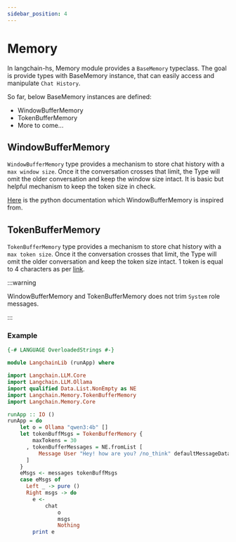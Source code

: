 ```yaml
---
sidebar_position: 4
---
```


# Memory

In langchain-hs, Memory module provides a `BaseMemory` typeclass. The goal is provide types with 
BaseMemory instance, that can easily access and manipulate `Chat History`.

So far, below BaseMemory instances are defined:

- WindowBufferMemory
- TokenBufferMemory
- More to come...

## WindowBufferMemory

`WindowBufferMemory` type provides a mechanism to store chat history with a `max window size`. Once it the conversation crosses that limit, the Type will omit the older conversation and keep the window size intact. It is basic but helpful mechanism to keep the token size in check.

[Here](https://python.langchain.com/v0.1/docs/modules/memory/types/buffer_window/) is the python documentation which WindowBufferMemory is inspired from.

## TokenBufferMemory

`TokenBufferMemory` type provides a mechanism to store chat history with a `max token size`. Once it the conversation crosses that limit, the Type will omit the older conversation and keep the token size intact. 1 token is equal to 4 characters as per [link](https://help.openai.com/en/articles/4936856-what-are-tokens-and-how-to-count-them).

:::warning

WindowBufferMemory and TokenBufferMemory does not trim `System` role messages.

:::

### Example

```haskell
{-# LANGUAGE OverloadedStrings #-}

module LangchainLib (runApp) where

import Langchain.LLM.Core
import Langchain.LLM.Ollama
import qualified Data.List.NonEmpty as NE
import Langchain.Memory.TokenBufferMemory
import Langchain.Memory.Core

runApp :: IO ()
runApp = do
    let o = Ollama "qwen3:4b" []
    let tokenBuffMsgs = TokenBufferMemory {
        maxTokens = 30
      , tokenBufferMessages = NE.fromList [
          Message User "Hey! how are you? /no_think" defaultMessageData
      ]
    }
    eMsgs <- messages tokenBuffMsgs
    case eMsgs of
      Left _ -> pure () 
      Right msgs -> do
        e <-
            chat
                o
                msgs
                Nothing
        print e
```
